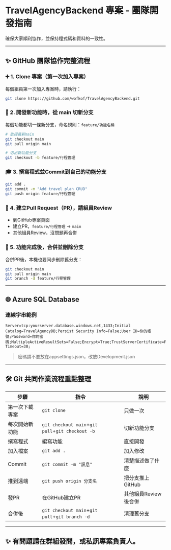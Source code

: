 # TravelAgencyBackend 專案 - 團隊開發指南

確保大家順利協作，並保持程式碼和資料的一致性。

---

## ✨ GitHub 團隊協作完整流程

### ➕ 1. Clone 專案（第一次加入專案）

每個組員第一次加入專案時，請執行：

```bash
git clone https://github.com/wofkof/TravelAgencyBackend.git
```

### 🔄 2. 開發新功能時，從 main 切新分支

每個功能都切一條新分支，命名規則：`feature/功能名稱`

```bash
# 取得最新main
git checkout main
git pull origin main

# 切出新功能分支
git checkout -b feature/行程管理
```

### 🎓 3. 撰寫程式並Commit到自己的功能分支

```bash
git add .
git commit -m "Add travel plan CRUD"
git push origin feature/行程管理
```

### 📃 4. 建立Pull Request（PR），請組員Review

- 到GitHub專案頁面
- 建立PR，`feature/行程管理` → `main`
- 其他組員Review，沒問題再合併

### 📅 5. 功能完成後，合併並刪除分支

合併PR後，本機也要同步刪除舊分支：

```bash
git checkout main
git pull origin main
git branch -d feature/行程管理
```

---

## 🌐 Azure SQL Database

### 連線字串範例

```
Server=tcp:yourserver.database.windows.net,1433;Initial Catalog=TravelAgencyDB;Persist Security Info=False;User ID=你的帳號;Password=你的密碼;MultipleActiveResultSets=False;Encrypt=True;TrustServerCertificate=False;Connection Timeout=30;
```

> 密碼請不要放在appsettings.json，改放Development.json

---

## 🛠️ Git 共同作業流程重點整理

| 步驟      | 指令                                               | 說明            |
| ------- | ------------------------------------------------ | ------------- |
| 第一次下載專案 | `git clone`                                      | 只做一次          |
| 每次開始新功能 | `git checkout main`+`git pull`+`git checkout -b` | 切新功能分支        |
| 撰寫程式    | 編寫功能                                             | 直接開發          |
| 加入檔案    | `git add .`                                      | 加入修改          |
| Commit  | `git commit -m "訊息"`                             | 清楚描述做了什麼      |
| 推到遠端    | `git push origin 分支名`                            | 把分支推上GitHub   |
| 發PR     | 在GitHub建立PR                                      | 其他組員Review後合併 |
| 合併後     | `git checkout main`+`git pull`+`git branch -d`   | 清理舊分支         |

---

## ✨ 有問題請在群組發問，或私訊專案負責人。

